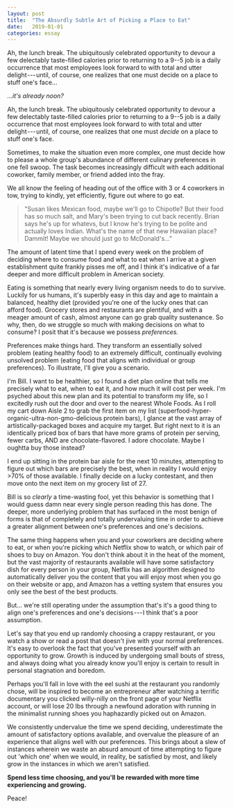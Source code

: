 ```yaml
---
layout: post
title:  "The Absurdly Subtle Art of Picking a Place to Eat"
date:   2019-01-01
categories: essay
---
```


Ah, the lunch break. The ubiquitously celebrated opportunity to devour a few delectably taste-filled calories prior to returning to a 9--5 job is a daily occurrence that most employees look forward to with total and utter delight --- until, of course, one realizes that one must decide on a place to stuff one's face...

*...it's already noon?*

Ah, the lunch break. The ubiquitously celebrated opportunity to devour a few delectably taste-filled calories prior to returning to a 9--5 job is a daily occurrence that most employees look forward to with total and utter delight --- until, of course, one realizes that one must *decide* on a place to stuff one's face.

Sometimes, to make the situation even more complex, one must decide how to please a whole group's abundance of different culinary preferences in one fell swoop. The task becomes increasingly difficult with each additional coworker, family member, or friend added into the fray.

We all know the feeling of heading out of the office with 3 or 4 coworkers in tow, trying to kindly, yet efficiently, figure out where to go eat.

> "Susan likes Mexican food, maybe we'll go to Chipotle? But their food has so much salt, and Mary's been trying to cut back recently. Brian says he's up for whatevs, but I know he's trying to be polite and actually loves Indian. What's the name of that new Hawaiian place? Dammit! Maybe we should just go to McDonald's..."

The amount of latent time that I spend every week on the problem of deciding where to consume food and what to eat when I arrive at a given establishment quite frankly pisses me off, and I think it's indicative of a far deeper and more difficult problem in American society.

Eating is something that nearly every living organism needs to do to survive. Luckily for us humans, it's superbly easy in this day and age to maintain a balanced, healthy diet (provided you're one of the lucky ones that can afford food). Grocery stores and restaurants are plentiful, and with a meager amount of cash, almost anyone can go grab quality sustenance. So why, then, do we struggle so much with making decisions on what to consume? I posit that it's because we possess *preferences.*

Preferences make things hard. They transform an essentially solved problem (eating healthy food) to an extremely difficult, continually evolving unsolved problem (eating food that aligns with individual or group preferences). To illustrate, I'll give you a scenario.

I'm Bill. I want to be healthier, so I found a diet plan online that tells me precisely what to eat, when to eat it, and how much it will cost per week. I'm psyched about this new plan and its potential to transform my life, so I excitedly rush out the door and over to the nearest Whole Foods. As I roll my cart down Aisle 2 to grab the first item on my list (superfood-hyper-organic-ultra-non-gmo-delicious protein bars), I glance at the vast array of artistically-packaged boxes and acquire my target. But right next to it is an identically priced box of bars that have more grams of protein per serving, fewer carbs, AND are chocolate-flavored. I adore chocolate. Maybe I oughtta buy those instead?

I end up sitting in the protein bar aisle for the next 10 minutes, attempting to figure out which bars are precisely the best, when in reality I would enjoy >70% of those available. I finally decide on a lucky contestant, and then move onto the next item on my grocery list of 27.

Bill is so *clearly* a time-wasting fool, yet this behavior is something that I would guess damn near every single person reading this has done. The deeper, more underlying problem that has surfaced in the most benign of forms is that of completely and totally undervaluing time in order to achieve a greater alignment between one's preferences and one's decisions.

The same thing happens when you and your coworkers are deciding where to eat, or when you're picking which Netflix show to watch, or which pair of shoes to buy on Amazon. You don't think about it in the heat of the moment, but the vast majority of restaurants available will have some satisfactory dish for every person in your group, Netflix has an algorithm designed to automatically deliver you the content that you will enjoy most when you go on their website or app, and Amazon has a vetting system that ensures you only see the best of the best products.

But... we're still operating under the assumption that's it's a good thing to align one's preferences and one's decisions --- I think that's a poor assumption.

Let's say that you end up randomly choosing a crappy restaurant, or you watch a show or read a post that doesn't jive with your normal preferences. It's easy to overlook the fact that you've presented yourself with an opportunity to grow. Growth is induced by undergoing small bouts of stress, and always doing what you already know you'll enjoy is certain to result in personal stagnation and boredom.

Perhaps you'll fall in love with the eel sushi at the restaurant you randomly chose, will be inspired to become an entrepreneur after watching a terrific documentary you clicked willy-nilly on the front page of your Netflix account, or will lose 20 lbs through a newfound adoration with running in the minimalist running shoes you haphazardly picked out on Amazon.

We consistently undervalue the time we spend deciding, underestimate the amount of satisfactory options available, and overvalue the pleasure of an experience that aligns well with our preferences. This brings about a slew of instances wherein we waste an absurd amount of time attempting to figure out 'which one' when we would, in reality, be satisfied by most, and likely grow in the instances in which we aren't satisfied.

**Spend less time choosing, and you'll be rewarded with more time experiencing and growing.**

Peace!